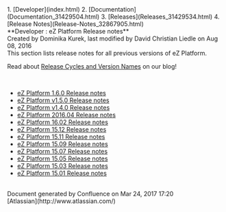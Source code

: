 <div id="page">
<div id="main" class="aui-page-panel">
<div id="main-header">
<div id="breadcrumb-section">
1.  [Developer](index.html)
2.  [Documentation](Documentation_31429504.html)
3.  [Releases](Releases_31429534.html)
4.  [Release Notes](Release-Notes_32867905.html)

</div>
**Developer : eZ Platform Release notes**

</div>
<div id="content" class="view">
<div class="page-metadata">
Created by Dominika Kurek, last modified by David Christian Liedle on Aug 08, 2016

</div>
<div id="main-content" class="wiki-content group">
<div class="contentLayout2">
<div class="columnLayout two-right-sidebar"
data-layout="two-right-sidebar">
<div class="cell normal" data-type="normal">
<div class="innerCell">
This section lists release notes for all previous versions of eZ Platform.

Read about [Release Cycles and Version Names](http://ez.no/Blog/eZ-Systems-Release-Cycles-and-Version-Names-Simplified) on our blog!

 

-   [eZ Platform 1.6.0 Release notes](eZ-Platform-1.6.0-Release-notes_32867639.html)
-   [eZ Platform v1.5.0 Release notes](eZ-Platform-v1.5.0-Release-notes_32114891.html)
-   [eZ Platform v1.4.0 Release notes](eZ-Platform-v1.4.0-Release-notes_32113421.html)
-   [eZ Platform 2016.04 Release notes](eZ-Platform-2016.04-Release-notes_31431643.html)
-   [eZ Platform 16.02 Release notes](eZ-Platform-16.02-Release-notes_31430106.html)
-   [eZ Platform 15.12 Release notes](eZ-Platform-15.12-Release-notes_31430093.html)
-   [eZ Platform 15.11 Release notes](eZ-Platform-15.11-Release-notes_31430067.html)
-   [eZ Platform 15.09 Release notes](eZ-Platform-15.09-Release-notes_31430041.html)
-   [eZ Platform 15.07 Release notes](eZ-Platform-15.07-Release-notes_31429990.html)
-   [eZ Platform 15.05 Release notes](eZ-Platform-15.05-Release-notes_31429968.html)
-   [eZ Platform 15.03 Release notes](eZ-Platform-15.03-Release-notes_31429950.html)
-   [eZ Platform 15.01 Release notes](eZ-Platform-15.01-Release-notes_31429941.html)

</div>
</div>
<div class="cell aside" data-type="aside">
<div class="innerCell">
 

</div>
</div>
</div>
</div>
</div>
</div>
</div>
<div id="footer" role="contentinfo">
<div class="section footer-body">
Document generated by Confluence on Mar 24, 2017 17:20

<div id="footer-logo">
[Atlassian](http://www.atlassian.com/)

</div>
</div>
</div>
</div>


